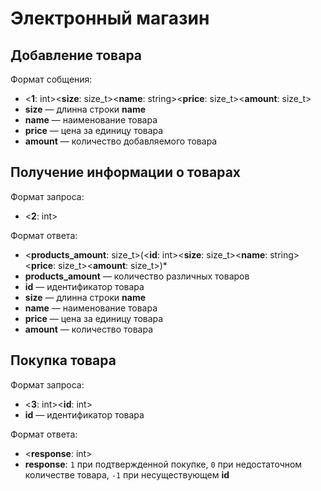 # Электронный магазин


## Добавление товара
Формат собщения:  
* <**1**: int><**size**: size_t><**name**: string><**price**: size_t><**amount**: size_t>
* **size** — длинна строки **name**
* **name** — наименование товара
* **price** — цена за единицу товара
* **amount** — количество добавляемого товара


## Получение информации о товарах
Формат запроса:
* <**2**: int>

Формат ответа:  
* <**products_amount**: size_t>(<**id**: int><**size**: size_t><**name**: string><**price**: size_t><**amount**: size_t>)*
* **products_amount** — количество различных товаров
* **id** — идентификатор товара
* **size** — длинна строки **name**
* **name** — наименование товара
* **price** — цена за единицу товара
* **amount** — количество товара


## Покупка товара
Формат запроса:
* <**3**: int><**id**: int>
* **id** — идентификатор товара

Формат ответа:  
* <**response**: int>
* **response**: `1` при подтвержденной покупке, `0` при недостаточном количестве товара, `-1` при несуществующем **id**
